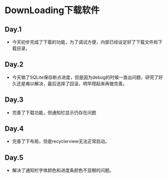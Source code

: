# DownLoading下载软件

## Day.1
* 今天初步完成了下载的功能，为了调试方便，内部已经设定好了下载文件和下载目录。

## Day.2
* 今天做了SQLite保存断点进度，但是因为debug的时候一直出问题，研究了好久还是难以解决，最后选择了回滚，明早爬起来再做完善。

## Day.3 
* 完善了下载功能，但通知栏显示仍存在问题

## Day.4
* 完善了下布局，但是recyclerview无法正常启动。

## Day.5
* 解决了通知栏字体颜色和进度条颜色不显眼的问题。
